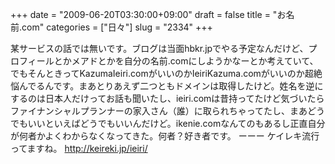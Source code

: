 +++
date = "2009-06-20T03:30:00+09:00"
draft = false
title = "お名前.com"
categories = ["日々"]
slug = "2334"
+++

某サービスの話では無いです。ブログは当面hbkr.jpでやる予定なんだけど、プロフィールとかメアドとかを自分の名前.comにしようかなーとか考えていて、でもそんときってKazumaIeiri.comがいいのかIeiriKazuma.comがいいのか超絶悩んでるんです。まあとりあえず二つともドメインは取得したけど。姓名を逆にするのは日本人だけってお話も聞いたし、ieiri.comは昔持ってたけど気づいたらファイナンシャルプランナーの家入さん（誰）に取られちゃってたし、まあどうでもいいといえばどうでもいいんだけど。ikenie.comなんてのもあるし正直自分が何者かよくわからなくなってきた。何者？好き者です。
ーーー
ケイレキ流行ってますね。
<a href="http://keireki.jp/ieiri/" target="_blank">http://keireki.jp/ieiri/</a>
